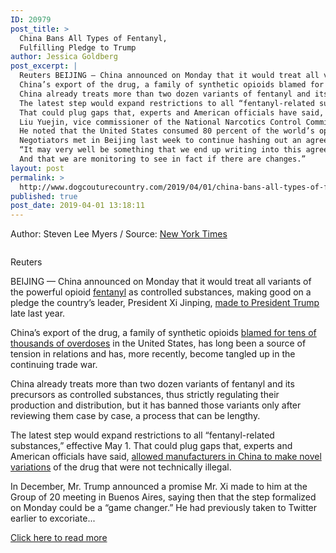 ```yaml
---
ID: 20979
post_title: >
  China Bans All Types of Fentanyl,
  Fulfilling Pledge to Trump
author: Jessica Goldberg
post_excerpt: |
  Reuters BEIJING — China announced on Monday that it would treat all variants of the powerful opioid fentanyl as controlled substances, making good on a pledge the country’s leader, President Xi Jinping, made to President Trump late last year.
  China’s export of the drug, a family of synthetic opioids blamed for tens of thousands of overdoses in the United States, has long been a source of tension in relations and has, more recently, become tangled up in the continuing trade war.
  China already treats more than two dozen variants of fentanyl and its precursors as controlled substances, thus strictly regulating their production and distribution, but it has banned those variants only after reviewing them case by case, a process that can be lengthy.
  The latest step would expand restrictions to all “fentanyl-related substances,” effective May 1.
  That could plug gaps that, experts and American officials have said, allowed manufacturers in China to make novel variations of the drug that were not technically illegal.
  Liu Yuejin, vice commissioner of the National Narcotics Control Commission, said that accusations by American officials lacked evidence and that China cooperated closely with the United States on cases of illegal trafficking, which was “extremely limited.” “We believe that the United States is the main cause of the problem of the abuse of fentanyl in the United States,” he said, citing weak enforcement and a culture of addiction.
  He noted that the United States consumed 80 percent of the world’s opioids while making up only 5 percent of the world’s population.
  Negotiators met in Beijing last week to continue hashing out an agreement and are scheduled to meet in Washington again this Thursday and Friday.
  “It may very well be something that we end up writing into this agreement,” Robert Lighthizer, Mr. Trump’s top trade negotiator, said in congressional testimony in late February, referring to efforts to get China’s commitment on fentanyl in writing.
  And that we are monitoring to see in fact if there are changes.”
layout: post
permalink: >
  http://www.dogcouturecountry.com/2019/04/01/china-bans-all-types-of-fentanyl-fulfilling-pledge-to-trump/
published: true
post_date: 2019-04-01 13:18:11
---
```

<p class="article-info-author-source"> <span>Author: Steven Lee Myers</span>&nbsp;/&nbsp;<span>Source: <a href="https://www.nytimes.com/2019/04/01/world/asia/china-bans-fentanyl-trump.html" target="_blank">New York Times</a></span> </p> <figure><img alt="" sizes="((min-width: 600px) and (max-width: 1004px)) 84vw, (min-width: 1005px) 60vw, 100vw" src="https://static01.nyt.com/images/2019/04/01/world/01china-fentanyl-1/merlin_152916840_356b94ca-cb70-4ae8-b70b-4f80303dd227-articleLarge.jpg?quality=75&amp;auto=webp&amp;disable=upscale" srcset="https://static01.nyt.com/images/2019/04/01/world/01china-fentanyl-1/merlin_152916840_356b94ca-cb70-4ae8-b70b-4f80303dd227-articleLarge.jpg?quality=90&amp;auto=webp 600w,https://static01.nyt.com/images/2019/04/01/world/01china-fentanyl-1/merlin_152916840_356b94ca-cb70-4ae8-b70b-4f80303dd227-jumbo.jpg?quality=90&amp;auto=webp 1024w,https://static01.nyt.com/images/2019/04/01/world/01china-fentanyl-1/merlin_152916840_356b94ca-cb70-4ae8-b70b-4f80303dd227-superJumbo.jpg?quality=90&amp;auto=webp 2048w"></figure>
<p>Reuters</p>
<p>BEIJING — China announced on Monday that it would treat all variants of the powerful opioid <a href="https://www.nytimes.com/2016/06/03/health/what-is-fentanyl.html?_r=0&amp;module=inline">fentanyl</a> as controlled substances, making good on a pledge the country’s leader, President Xi Jinping, <a href="https://www.nytimes.com/2018/12/03/business/fentanyl-china-trump.html?module=inline">made to President Trump</a> late last year.</p>
<p>China’s export of the drug, a family of synthetic opioids <a href="https://www.nytimes.com/2017/01/06/us/opioid-crisis-epidemic.html?module=inline">blamed for tens of thousands of overdoses</a> in the United States, has long been a source of tension in relations and has, more recently, become tangled up in the continuing trade war.</p>
<p>China already treats more than two dozen variants of fentanyl and its precursors as controlled substances, thus strictly regulating their production and distribution, but it has banned those variants only after reviewing them case by case, a process that can be lengthy.</p>
<p>The latest step would expand restrictions to all “fentanyl-related substances,” effective May 1. That could plug gaps that, experts and American officials have said, <a href="https://www.nytimes.com/2018/05/30/us/politics/drug-smuggling-mail-order-opioids.html?module=inline">allowed manufacturers in China to make novel variations</a> of the drug that were not technically illegal.</p>
<p>In December, Mr. Trump announced a promise Mr. Xi made to him at the Group of 20 meeting in Buenos Aires, saying then that the step formalized on Monday could be a “game changer.” He had previously taken to Twitter earlier to excoriate...</p> <p class="article-info-more"> <a href="https://www.nytimes.com/2019/04/01/world/asia/china-bans-fentanyl-trump.html" target="_blank">Click here to read more</a> </p>